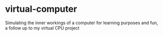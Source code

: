# virtual-computer
Simulating the inner workings of a computer for learning purposes and fun, a follow up to my virtual CPU project
